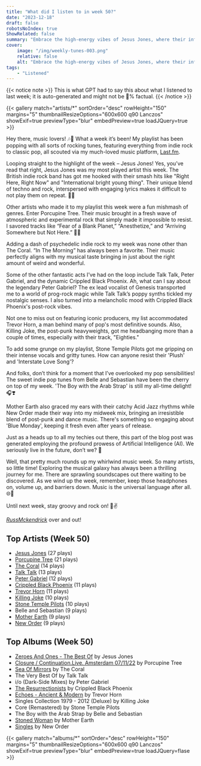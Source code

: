 ```yaml
---
title: "What did I listen to in week 50?"
date: "2023-12-18"
draft: false
robotsNoIndex: true
ShowRelated: false
summary: "Embrace the high-energy vibes of Jesus Jones, where their influential sound meets intense lyrical prowess!"
cover:
    image: "/img/weekly-tunes-003.png"
    relative: false
    alt: "Embrace the high-energy vibes of Jesus Jones, where their influential sound meets intense lyrical prowess!"
tags:
    - "Listened"
---
```


{{< notice note >}}
This is what GPT had to say this about what I listened to last week; it is auto-generated and might not be 💯% factual.
{{< /notice >}}

{{< gallery match="artists/*" sortOrder="desc" rowHeight="150" margins="5" thumbnailResizeOptions="600x600 q90 Lanczos" showExif=true previewType="blur" embedPreview=true loadJQuery=true >}}

Hey there, music lovers! 🎶🎸 What a week it’s been! My playlist has been popping with all sorts of rocking tunes, featuring everything from indie rock to classic pop, all scouted via my much-loved music platform, [Last.fm](https://www.last.fm/user/RussMckendrick). 

Looping straight to the highlight of the week – Jesus Jones! Yes, you’ve read that right, Jesus Jones was my most played artist this week. The British indie rock band has got me hooked with their smash hits like "Right Here, Right Now" and  "International bright young thing". Their unique blend of techno and rock, interspersed with engaging lyrics makes it difficult to not play them on repeat. 🎤🔁

Other artists who made it to my playlist this week were a fun mishmash of genres. Enter Porcupine Tree. Their music brought in a fresh wave of atmospheric and experimental rock that simply made it impossible to resist. I savored tracks like “Fear of a Blank Planet,” “Anesthetize,” and “Arriving Somewhere but Not Here.” 🎵🎸

Adding a dash of psychedelic indie rock to my week was none other than The Coral. “In The Morning” has always been a favorite. Their music perfectly aligns with my musical taste bringing in just about the right amount of weird and wonderful. 

Some of the other fantastic acts I’ve had on the loop include Talk Talk, Peter Gabriel, and the dynamic Crippled Black Phoenix. Ah, what can I say about the legendary Peter Gabriel? The ex lead vocalist of Genesis transported me to a world of prog-rock magic while Talk Talk’s poppy synths tickled my nostalgic senses. I also turned into a melancholic mood with Crippled Black Phoenix's post-rock vibes.

Not one to miss out on featuring iconic producers, my list accommodated Trevor Horn, a man behind many of pop's most definitive sounds. Also, Killing Joke, the post-punk heavyweights, got me headbanging more than a couple of times, especially with their track, "Eighties."

To add some grunge on my playlist, Stone Temple Pilots got me gripping on their intense vocals and gritty tunes. How can anyone resist their 'Plush' and 'Interstate Love Song'?

And folks, don’t think for a moment that I’ve overlooked my pop sensibilities! The sweet indie pop tunes from Belle and Sebastian have been the cherry on top of my week. 'The Boy with the Arab Strap' is still my all-time delight! 🎧❣️

Mother Earth also graced my ears with their catchy Acid Jazz rhythms while New Order made their way into my midweek mix, bringing an irresistible blend of post-punk and dance music. There's something so engaging about 'Blue Monday', keeping it fresh even after years of release.

Just as a heads up to all my techies out there, this part of the blog post was generated employing the profound prowess of Artificial Intelligence (AI). We seriously live in the future, don’t we? 🤖

Well, that pretty much rounds up my whirlwind music week. So many artists, so little time! Exploring the musical galaxy has always been a thrilling journey for me. There are sprawling soundscapes out there waiting to be discovered. As we wind up the week, remember, keep those headphones on, volume up, and barriers down. Music is the universal language after all. 🌐🎼

Until next week, stay groovy and rock on! 🤘✌️

[*RussMckendrick*](https://www.last.fm/user/RussMckendrick) over and out!

## Top Artists (Week 50)

- [Jesus Jones](https://www.russ.fm/artist/jesus-jones/) (27 plays)
- [Porcupine Tree](https://www.russ.fm/artist/porcupine-tree/) (21 plays)
- [The Coral](https://www.russ.fm/artist/the-coral/) (14 plays)
- [Talk Talk](https://www.russ.fm/artist/talk-talk/) (13 plays)
- [Peter Gabriel](https://www.russ.fm/artist/peter-gabriel/) (12 plays)
- [Crippled Black Phoenix](https://www.russ.fm/artist/crippled-black-phoenix/) (11 plays)
- [Trevor Horn](https://www.russ.fm/artist/trevor-horn/) (11 plays)
- [Killing Joke](https://www.russ.fm/artist/killing-joke/) (10 plays)
- [Stone Temple Pilots](https://www.russ.fm/artist/stone-temple-pilots/) (10 plays)
- Belle and Sebastian (9 plays)
- [Mother Earth](https://www.russ.fm/artist/mother-earth/) (9 plays)
- [New Order](https://www.russ.fm/artist/new-order/) (9 plays)


## Top Albums (Week 50)

- [Zeroes And Ones - The Best Of](https://www.russ.fm/albums/zeroes-and-ones-the-best-of-24975325/) by Jesus Jones
- [Closure / Continuation.Live. Amsterdam 07/11/22](https://www.russ.fm/albums/closure-continuation-live-amsterdam-07-11-22-29133415/) by Porcupine Tree
- [Sea Of Mirrors](https://www.russ.fm/albums/sea-of-mirrors-28205629/) by The Coral
- The Very Best Of by Talk Talk
- i/o (Dark-Side Mixes) by Peter Gabriel
- [The Resurrectionists](https://www.russ.fm/albums/the-resurrectionists-13562698/) by Crippled Black Phoenix
- [Echoes - Ancient & Modern](https://www.russ.fm/albums/echoes-ancient-modern-29085826/) by Trevor Horn
- Singles Collection 1979 - 2012 (Deluxe) by Killing Joke
- Core (Remastered) by Stone Temple Pilots
- The Boy with the Arab Strap by Belle and Sebastian
- [Stoned Woman](https://www.russ.fm/albums/stoned-woman-26514866/) by Mother Earth
- [Singles](https://www.russ.fm/albums/singles-9017905/) by New Order


{{< gallery match="albums/*" sortOrder="desc" rowHeight="150" margins="5" thumbnailResizeOptions="600x600 q90 Lanczos" showExif=true previewType="blur" embedPreview=true loadJQuery=flase >}}